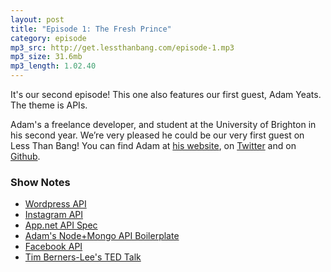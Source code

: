 ```yaml
---
layout: post
title: "Episode 1: The Fresh Prince"
category: episode
mp3_src: http://get.lessthanbang.com/episode-1.mp3
mp3_size: 31.6mb
mp3_length: 1.02.40
---
```


It's our second episode! This one also features our first guest, Adam Yeats. The theme is APIs.

Adam's a freelance developer, and student at the University of Brighton in his second year. We’re very pleased he could be our very first guest on Less Than Bang! You can find Adam at [his website](http://adam.yt/), on [Twitter](//twitter.com/adamyeats) and on [Github](http://github.com/adamyeats).

### Show Notes

* [Wordpress API](http://codex.wordpress.org/WordPress_API's)
* [Instagram API](http://instagram.com/developer/endpoints/)
* [App.net API Spec](https://github.com/appdotnet/api-spec)
* [Adam's Node+Mongo API Boilerplate](https://github.com/adamyeats/nodejs-mongodb-api)
* [Facebook API](http://developers.facebook.com/docs/reference/api/)
* [Tim Berners-Lee's TED Talk](http://www.ted.com/talks/tim_berners_lee_on_the_next_web.html)
